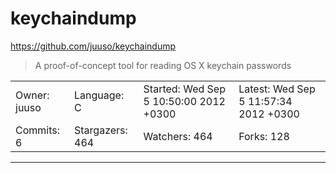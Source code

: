 # keychaindump

https://github.com/juuso/keychaindump
<blockquote>
A proof-of-concept tool for reading OS X keychain passwords
</blockquote>

<table>
<tr><td>Owner: juuso</td>
    <td>Language: C</td>
    <td>Started: Wed Sep 5 10:50:00 2012 +0300</td>
    <td>Latest: Wed Sep 5 11:57:34 2012 +0300</td></tr>
<tr><td>Commits: 6</td>
    <td>Stargazers: 464</td>
    <td>Watchers: 464</td>
    <td>Forks: 128</td></tr>
</table>

---

